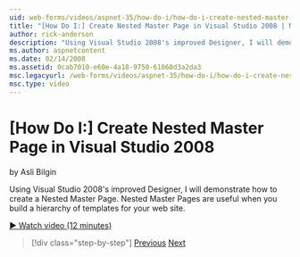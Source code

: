 ```yaml
---
uid: web-forms/videos/aspnet-35/how-do-i/how-do-i-create-nested-master-page-in-visual-studio-2008
title: "[How Do I:] Create Nested Master Page in Visual Studio 2008 | Microsoft Docs"
author: rick-anderson
description: "Using Visual Studio 2008's improved Designer, I will demonstrate how to create a Nested Master Page. Nested Master Pages are useful when you build a hierarch..."
ms.author: aspnetcontent
ms.date: 02/14/2008
ms.assetid: 0cab7010-e60e-4a18-9750-61068d3a2da3
msc.legacyurl: /web-forms/videos/aspnet-35/how-do-i/how-do-i-create-nested-master-page-in-visual-studio-2008
msc.type: video
---
```

[How Do I:] Create Nested Master Page in Visual Studio 2008
====================
by Asli Bilgin

Using Visual Studio 2008's improved Designer, I will demonstrate how to create a Nested Master Page. Nested Master Pages are useful when you build a hierarchy of templates for your web site.

[&#9654; Watch video (12 minutes)](https://channel9.msdn.com/Blogs/ASP-NET-Site-Videos/how-do-i-create-nested-master-page-in-visual-studio-2008)

> [!div class="step-by-step"]
> [Previous](how-do-i-create-a-master-page-in-visual-studio-2008.md)
> [Next](how-do-i-cascading-style-sheets-in-visual-studio-2008.md)
